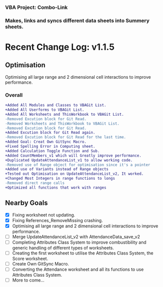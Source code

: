 ### VBA Project: Combo-Link ###
### Makes, links and syncs different data sheets into Summery sheets. ###

# Recent Change Log: v1.1.5 #
## Optimisation ##
Optimising all large range and 2 dimensional cell interactions to improve performance.

### Overall ###
```diff
+Added All Modules and Classes to VBAGit List.
+Added All Userforms to VBAGit List.
+Added All Worksheets and ThisWorkbook to VBAGit List.
-Removed Excution block for Git Read.
-Removed Worksheets and ThisWorkbook to VBAGit List.
-Removed Excution block for Git Read.
+Added Excution block for Git Read again.
-Removed Excution block for Git Read for the last time.
+Added Goal: Creat Own GitSync Macro.
+Fixed Spelling Error in Computing sheet.
+Added Calculation Toggle Function and Sub.
+Added CountMembers_v1 which will Greatly improve performance.
+Duplicated UpdateAttendanceList_v1 to allow working code.
-Removed use of Range object for optimisation since it's a pointer
+Added use of Variants instead of Range objects
+Tested out Optimisation on UpdateAttendanceList_v2, It worked.
+Changed Most Integers in range functions to longs
-Removed direct range calls
+Optimized all functions that work with ranges
```

## Nearby Goals ##
- [x] Fixing worksheet not updating.
- [x] Fixing References_RemoveMissing crashing.
- [x] Optimising all large range and 2 dimensional cell interactions to improve performance.
- [ ] Merge UpdateAttendanceList_v2 with AttendanceData_save_v2
- [ ] Completing Attributes Class System to improve combustibility and generic handling of different types of worksheets.
- [ ] Creating the first worksheet to utilise the Attributes Class System, the Score worksheet.
- [ ] Create Own GitSync Macro.
- [ ] Converting the Attendance worksheet and all its functions to use Attributes Class System.
- [ ] More to come...
